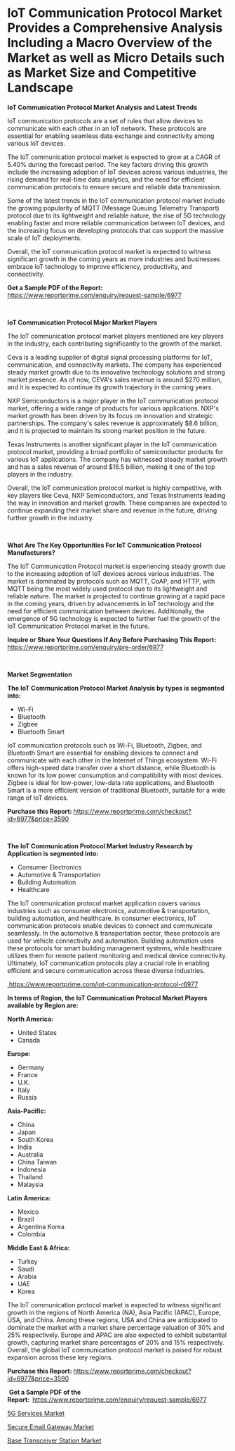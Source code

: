 <p><h1>IoT Communication Protocol Market Provides a Comprehensive Analysis Including a Macro Overview of the Market as well as Micro Details such as Market Size and Competitive Landscape</h1></p><p><strong>IoT Communication Protocol Market Analysis and Latest Trends</strong></p>
<p><p>IoT communication protocols are a set of rules that allow devices to communicate with each other in an IoT network. These protocols are essential for enabling seamless data exchange and connectivity among various IoT devices.</p><p>The IoT communication protocol market is expected to grow at a CAGR of 5.40% during the forecast period. The key factors driving this growth include the increasing adoption of IoT devices across various industries, the rising demand for real-time data analytics, and the need for efficient communication protocols to ensure secure and reliable data transmission.</p><p>Some of the latest trends in the IoT communication protocol market include the growing popularity of MQTT (Message Queuing Telemetry Transport) protocol due to its lightweight and reliable nature, the rise of 5G technology enabling faster and more reliable communication between IoT devices, and the increasing focus on developing protocols that can support the massive scale of IoT deployments.</p><p>Overall, the IoT communication protocol market is expected to witness significant growth in the coming years as more industries and businesses embrace IoT technology to improve efficiency, productivity, and connectivity.</p></p>
<p><strong>Get a Sample PDF of the Report:&nbsp;</strong> <a href="https://www.reportprime.com/enquiry/request-sample/6977">https://www.reportprime.com/enquiry/request-sample/6977</a></p>
<p>&nbsp;</p>
<p><strong>IoT Communication Protocol Major Market Players</strong></p>
<p><p>The IoT communication protocol market players mentioned are key players in the industry, each contributing significantly to the growth of the market. </p><p>Ceva is a leading supplier of digital signal processing platforms for IoT, communication, and connectivity markets. The company has experienced steady market growth due to its innovative technology solutions and strong market presence. As of now, CEVA's sales revenue is around $270 million, and it is expected to continue its growth trajectory in the coming years.</p><p>NXP Semiconductors is a major player in the IoT communication protocol market, offering a wide range of products for various applications. NXP's market growth has been driven by its focus on innovation and strategic partnerships. The company's sales revenue is approximately $8.6 billion, and it is projected to maintain its strong market position in the future.</p><p>Texas Instruments is another significant player in the IoT communication protocol market, providing a broad portfolio of semiconductor products for various IoT applications. The company has witnessed steady market growth and has a sales revenue of around $16.5 billion, making it one of the top players in the industry.</p><p>Overall, the IoT communication protocol market is highly competitive, with key players like Ceva, NXP Semiconductors, and Texas Instruments leading the way in innovation and market growth. These companies are expected to continue expanding their market share and revenue in the future, driving further growth in the industry.</p></p>
<p>&nbsp;</p>
<p><strong>What Are The Key Opportunities For IoT Communication Protocol Manufacturers?</strong></p>
<p><p>The IoT Communication Protocol market is experiencing steady growth due to the increasing adoption of IoT devices across various industries. The market is dominated by protocols such as MQTT, CoAP, and HTTP, with MQTT being the most widely used protocol due to its lightweight and reliable nature. The market is projected to continue growing at a rapid pace in the coming years, driven by advancements in IoT technology and the need for efficient communication between devices. Additionally, the emergence of 5G technology is expected to further fuel the growth of the IoT Communication Protocol market in the future.</p></p>
<p><strong>Inquire or Share Your Questions If Any Before Purchasing This Report:</strong> <a href="https://www.reportprime.com/enquiry/pre-order/6977">https://www.reportprime.com/enquiry/pre-order/6977</a></p>
<p>&nbsp;</p>
<p><strong>Market Segmentation</strong></p>
<p><strong>The IoT Communication Protocol Market Analysis by types is segmented into:</strong></p>
<p><ul><li>Wi-Fi</li><li>Bluetooth</li><li>Zigbee</li><li>Bluetooth Smart</li></ul></p>
<p><p>IoT communication protocols such as Wi-Fi, Bluetooth, Zigbee, and Bluetooth Smart are essential for enabling devices to connect and communicate with each other in the Internet of Things ecosystem. Wi-Fi offers high-speed data transfer over a short distance, while Bluetooth is known for its low power consumption and compatibility with most devices. Zigbee is ideal for low-power, low-data rate applications, and Bluetooth Smart is a more efficient version of traditional Bluetooth, suitable for a wide range of IoT devices.</p></p>
<p><strong>Purchase this Report:&nbsp;</strong><a href="https://www.reportprime.com/checkout?id=6977&price=3590">https://www.reportprime.com/checkout?id=6977&price=3590</a></p>
<p>&nbsp;</p>
<p><strong>The IoT Communication Protocol Market Industry Research by Application is segmented into:</strong></p>
<p><ul><li>Consumer Electronics</li><li>Automotive & Transportation</li><li>Building Automation</li><li>Healthcare</li></ul></p>
<p><p>The IoT communication protocol market application covers various industries such as consumer electronics, automotive & transportation, building automation, and healthcare. In consumer electronics, IoT communication protocols enable devices to connect and communicate seamlessly. In the automotive & transportation sector, these protocols are used for vehicle connectivity and automation. Building automation uses these protocols for smart building management systems, while healthcare utilizes them for remote patient monitoring and medical device connectivity. Ultimately, IoT communication protocols play a crucial role in enabling efficient and secure communication across these diverse industries.</p></p>
<p><a href="https://www.reportprime.com/iot-communication-protocol-r6977">&nbsp;https://www.reportprime.com/iot-communication-protocol-r6977</a></p>
<p><strong>In terms of Region, the IoT Communication Protocol Market Players available by Region are:</strong></p>
<p>
    <p> <strong> North America: </strong>
        <ul>
            <li>United States</li>
            <li>Canada</li>
        </ul>
        </p> 
    <p> <strong> Europe: </strong>
        <ul>
            <li>Germany</li>
            <li>France</li>
            <li>U.K.</li>
            <li>Italy</li>
            <li>Russia</li>
        </ul>
        </p> 
    <p> <strong> Asia-Pacific: </strong>
        <ul>
            <li>China</li>
            <li>Japan</li>
            <li>South Korea</li>
            <li>India</li>
            <li>Australia</li>
            <li>China Taiwan</li>
            <li>Indonesia</li>
            <li>Thailand</li>
            <li>Malaysia</li>
        </ul>
        </p> 
    <p> <strong> Latin America: </strong>
        <ul>
            <li>Mexico</li>
            <li>Brazil</li>
            <li>Argentina Korea</li>
            <li>Colombia</li>
        </ul>
        </p> 
    <p> <strong> Middle East & Africa: </strong>
        <ul>
            <li>Turkey</li>
            <li>Saudi</li>
            <li>Arabia</li>
            <li>UAE</li>
            <li>Korea</li>
        </ul>
    </p>
    </p>
<p><p>The IoT communication protocol market is expected to witness significant growth in the regions of North America (NA), Asia Pacific (APAC), Europe, USA, and China. Among these regions, USA and China are anticipated to dominate the market with a market share percentage valuation of 30% and 25% respectively. Europe and APAC are also expected to exhibit substantial growth, capturing market share percentages of 20% and 15% respectively. Overall, the global IoT communication protocol market is poised for robust expansion across these key regions.</p></p>
<p><strong>Purchase this Report: </strong><a href="https://www.reportprime.com/checkout?id=6977&price=3590">https://www.reportprime.com/checkout?id=6977&price=3590</a></p>
<p>&nbsp;<strong>Get a Sample PDF of the Report:&nbsp;&nbsp;</strong><a href="https://www.reportprime.com/enquiry/request-sample/6977">https://www.reportprime.com/enquiry/request-sample/6977</a></p>
<p><strong></strong></p>
<p><p><a href="https://github.com/mhrnetwork1/Market-Research-Report-List-1/blob/main/5g-services-market.md">5G Services Market</a></p><p><a href="https://github.com/khadijahesham19/Market-Research-Report-List-1/blob/main/secure-email-gateway-market.md">Secure Email Gateway Market</a></p><p><a href="https://github.com/brendafegmorris532/Market-Research-Report-List-1/blob/main/base-transceiver-station-market.md">Base Transceiver Station Market</a></p></p>